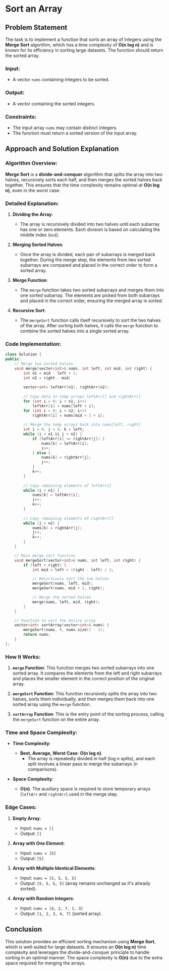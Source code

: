 # Sort an Array

## Problem Statement

The task is to implement a function that sorts an array of integers using the **Merge Sort** algorithm, which has a time complexity of **O(n log n)** and is known for its efficiency in sorting large datasets. The function should return the sorted array.

### Input:
- A vector `nums` containing integers to be sorted.

### Output:
- A vector containing the sorted integers.

### Constraints:
- The input array `nums` may contain distinct integers.
- The function must return a sorted version of the input array.

## Approach and Solution Explanation

### Algorithm Overview:
**Merge Sort** is a **divide-and-conquer** algorithm that splits the array into two halves, recursively sorts each half, and then merges the sorted halves back together. This ensures that the time complexity remains optimal at **O(n log n)**, even in the worst case.

### Detailed Explanation:

1. **Dividing the Array**: 
   - The array is recursively divided into two halves until each subarray has one or zero elements. Each division is based on calculating the middle index (`mid`).

2. **Merging Sorted Halves**:
   - Once the array is divided, each pair of subarrays is merged back together. During the merge step, the elements from two sorted subarrays are compared and placed in the correct order to form a sorted array.

3. **Merge Function**:
   - The `merge` function takes two sorted subarrays and merges them into one sorted subarray. The elements are picked from both subarrays and placed in the correct order, ensuring the merged array is sorted.

4. **Recursive Sort**:
   - The `mergeSort` function calls itself recursively to sort the two halves of the array. After sorting both halves, it calls the `merge` function to combine the sorted halves into a single sorted array.

### Code Implementation:

```cpp
class Solution {
public:
    // Merge two sorted halves
    void merge(vector<int>& nums, int left, int mid, int right) {
        int n1 = mid - left + 1;
        int n2 = right - mid;
        
        vector<int> leftArr(n1), rightArr(n2);
        
        // Copy data to temp arrays leftArr[] and rightArr[]
        for (int i = 0; i < n1; i++)
            leftArr[i] = nums[left + i];
        for (int i = 0; i < n2; i++)
            rightArr[i] = nums[mid + 1 + i];
        
        // Merge the temp arrays back into nums[left..right]
        int i = 0, j = 0, k = left;
        while (i < n1 && j < n2) {
            if (leftArr[i] <= rightArr[j]) {
                nums[k] = leftArr[i];
                i++;
            } else {
                nums[k] = rightArr[j];
                j++;
            }
            k++;
        }
        
        // Copy remaining elements of leftArr[]
        while (i < n1) {
            nums[k] = leftArr[i];
            i++;
            k++;
        }
        
        // Copy remaining elements of rightArr[]
        while (j < n2) {
            nums[k] = rightArr[j];
            j++;
            k++;
        }
    }

    // Main merge sort function
    void mergeSort(vector<int>& nums, int left, int right) {
        if (left < right) {
            int mid = left + (right - left) / 2;

            // Recursively sort the two halves
            mergeSort(nums, left, mid);
            mergeSort(nums, mid + 1, right);

            // Merge the sorted halves
            merge(nums, left, mid, right);
        }
    }

    // Function to sort the entire array
    vector<int> sortArray(vector<int>& nums) {
        mergeSort(nums, 0, nums.size() - 1);
        return nums;
    }
};
```

### How It Works:
1. **`merge` Function**: This function merges two sorted subarrays into one sorted array. It compares the elements from the left and right subarrays and places the smaller element in the correct position of the original array.

2. **`mergeSort` Function**: This function recursively splits the array into two halves, sorts them individually, and then merges them back into one sorted array using the `merge` function.

3. **`sortArray` Function**: This is the entry point of the sorting process, calling the `mergeSort` function on the entire array.

### Time and Space Complexity:

- **Time Complexity**:
  - **Best, Average, Worst Case**: **O(n log n)**. 
    - The array is repeatedly divided in half (log n splits), and each split involves a linear pass to merge the subarrays (n comparisons).
  
- **Space Complexity**:
  - **O(n)**. The auxiliary space is required to store temporary arrays (`leftArr` and `rightArr`) used in the merge step.

### Edge Cases:
1. **Empty Array**:
   - Input: `nums = []`
   - Output: `[]`
   
2. **Array with One Element**:
   - Input: `nums = [5]`
   - Output: `[5]`
   
3. **Array with Multiple Identical Elements**:
   - Input: `nums = [5, 5, 5, 5]`
   - Output: `[5, 5, 5, 5]` (array remains unchanged as it's already sorted).

4. **Array with Random Integers**:
   - Input: `nums = [4, 2, 7, 1, 3]`
   - Output: `[1, 2, 3, 4, 7]` (sorted array).


## Conclusion

This solution provides an efficient sorting mechanism using **Merge Sort**, which is well-suited for large datasets. It ensures an **O(n log n)** time complexity and leverages the divide-and-conquer principle to handle sorting in an optimal manner. The space complexity is **O(n)** due to the extra space required for merging the arrays.
